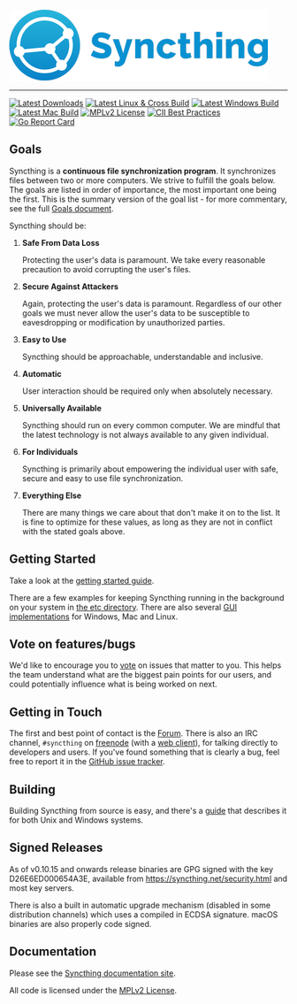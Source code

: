 [![Syncthing][14]][15]

---

[![Latest Downloads](https://img.shields.io/badge/latest-downloads-brightgreen.svg?style=flat-square)](https://build.syncthing.net/latest/)
[![Latest Linux & Cross Build](https://img.shields.io/teamcity/https/build.syncthing.net/s/Syncthing_BuildLinuxCross.svg?style=flat-square&label=linux+%26+cross+build)](https://build.syncthing.net/viewType.html?buildTypeId=Syncthing_BuildLinuxCross&guest=1)
[![Latest Windows Build](https://img.shields.io/teamcity/https/build.syncthing.net/s/Syncthing_BuildWindows.svg?style=flat-square&label=windows+build)](https://build.syncthing.net/viewType.html?buildTypeId=Syncthing_BuildWindows&guest=1)
[![Latest Mac Build](https://img.shields.io/teamcity/https/build.syncthing.net/s/Syncthing_BuildMac.svg?style=flat-square&label=mac+build)](https://build.syncthing.net/viewType.html?buildTypeId=Syncthing_BuildMac&guest=1)
[![MPLv2 License](https://img.shields.io/badge/license-MPLv2-blue.svg?style=flat-square)](https://www.mozilla.org/MPL/2.0/)
[![CII Best Practices](https://bestpractices.coreinfrastructure.org/projects/88/badge)](https://bestpractices.coreinfrastructure.org/projects/88)
[![Go Report Card](https://goreportcard.com/badge/github.com/syncthing/syncthing)](https://goreportcard.com/report/github.com/syncthing/syncthing)

## Goals

Syncthing is a **continuous file synchronization program**. It synchronizes
files between two or more computers. We strive to fulfill the goals below.
The goals are listed in order of importance, the most important one being
the first. This is the summary version of the goal list - for more
commentary, see the full [Goals document][13].

Syncthing should be:

1. **Safe From Data Loss**

   Protecting the user's data is paramount. We take every reasonable
   precaution to avoid corrupting the user's files.

2. **Secure Against Attackers**

   Again, protecting the user's data is paramount. Regardless of our other
   goals we must never allow the user's data to be susceptible to
   eavesdropping or modification by unauthorized parties.

3. **Easy to Use**

   Syncthing should be approachable, understandable and inclusive.

4. **Automatic**

   User interaction should be required only when absolutely necessary.

5. **Universally Available**

   Syncthing should run on every common computer. We are mindful that the
   latest technology is not always available to any given individual.

6. **For Individuals**

   Syncthing is primarily about empowering the individual user with safe,
   secure and easy to use file synchronization.

7. **Everything Else**

   There are many things we care about that don't make it on to the list. It
   is fine to optimize for these values, as long as they are not in conflict
   with the stated goals above.

## Getting Started

Take a look at the [getting started guide][2].

There are a few examples for keeping Syncthing running in the background
on your system in [the etc directory][3]. There are also several [GUI
implementations][11] for Windows, Mac and Linux.

## Vote on features/bugs

We'd like to encourage you to [vote][12] on issues that matter to you.
This helps the team understand what are the biggest pain points for our users, and could potentially influence what is being worked on next.

## Getting in Touch

The first and best point of contact is the [Forum][8]. There is also an IRC
channel, `#syncthing` on [freenode][4] (with a [web client][9]), for talking
directly to developers and users. If you've found something that is clearly a
bug, feel free to report it in the [GitHub issue tracker][10].

## Building

Building Syncthing from source is easy, and there's a [guide][5]
that describes it for both Unix and Windows systems.

## Signed Releases

As of v0.10.15 and onwards release binaries are GPG signed with the key
D26E6ED000654A3E, available from https://syncthing.net/security.html and
most key servers.

There is also a built in automatic upgrade mechanism (disabled in some
distribution channels) which uses a compiled in ECDSA signature. macOS
binaries are also properly code signed.

## Documentation

Please see the [Syncthing documentation site][6].

All code is licensed under the [MPLv2 License][7].

[1]: https://docs.syncthing.net/specs/bep-v1.html
[2]: https://docs.syncthing.net/intro/getting-started.html
[3]: https://github.com/syncthing/syncthing/blob/master/etc
[4]: https://www.freenode.net/
[5]: https://docs.syncthing.net/dev/building.html
[6]: https://docs.syncthing.net/
[7]: https://github.com/syncthing/syncthing/blob/master/LICENSE
[8]: https://forum.syncthing.net/
[9]: https://kiwiirc.com/client/irc.freenode.net/#syncthing
[10]: https://github.com/syncthing/syncthing/issues
[11]: https://docs.syncthing.net/users/contrib.html#gui-wrappers
[12]: https://www.bountysource.com/teams/syncthing/issues
[13]: https://github.com/syncthing/syncthing/blob/master/GOALS.md
[14]: assets/logo-text-128.png
[15]: https://syncthing.net/

